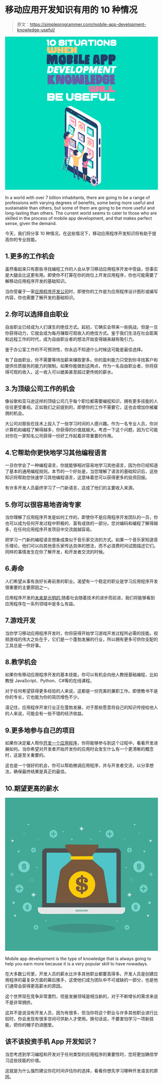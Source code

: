 # 移动应用开发知识有用的 10 种情况

> 原文：<https://simpleprogrammer.com/mobile-app-development-knowledge-useful/>

![mobile app development knowledge](img/ba19c4d58c0ca4eab0619070b72413f5.png)

In a world with over 7 billion inhabitants, there are going to be a range of professions with varying degrees of benefits, some being more useful and sustainable than others, but some of them are going to be more useful and long-lasting than others. The current world seems to cater to those who are skilled in the process of mobile app development, and that makes perfect sense, given the demand.

今天，我们将分享 10 种情况，在这些情况下，移动应用程序开发知识将有助于提高你的专业技能。

## 1.更多的工作机会

虽然看起来只有那些寻找编程工作的人会从学习移动应用程序开发中受益，但事实是大腿会比这更有用。即使你不打算在你的岗位上开发应用程序，你也可能需要了解移动应用程序开发的基础知识。

当你受雇于一家[应用程序开发公司](https://www.rudrainnovative.com/mobile-app-development/)时，即使你的工作是为应用程序设计图形或编写内容，你也需要了解开发的基础知识。

## 2.你可以选择自由职业

自由职业已经成为人们谋生的绝佳方式。起初，它确实会带来一些挑战，但是一旦你获得动力，它就会成为每月赚取可观收入的绝佳方式。鉴于我们生活在社会距离和远程工作的时代，成为自由职业者的想法开始变得越来越有吸引力。

鉴于办公室工作的不可预测性，你永远不知道什么时候这可能是最佳选择。

有了自由职业，你不需要等待加薪来赚取更多。你的盈利能力只受到你寻找客户和提供优质服务的能力的限制。如果你能做到这两点，作为一名自由职业者，你将获得可观的收入，这一收入可以媲美甚至超过更传统的薪水。

## 3.为顶级公司工作的机会

像谷歌和亚马逊这样的顶级公司几乎每个职位都需要编程知识，拥有更多技能的人往往更受重视。正如我们之前提到的，即使你的工作不需要它，这也会增加你被雇佣的机会。

大公司对那些在技术上投入了一些学习时间的人感兴趣。作为一名专业人员，你对计算机和编程了解得越多，你获得的价值就越大。考虑一下这个问题，因为它可能对你在一家知名公司获得一份好工作起着非常重要的作用。

## 4.它帮助你更快地学习其他编程语言

一旦你学会了一种编程语言，你就能够相对容易地学习其他语言，因为你已经知道了基本的通用编程规则。本节的一个好处是，当您理解了语言的基础知识后，这些知识将帮助您快速学习其他编程语言，这意味着您可以获得更多的投资回报。

有许多开发人员最终学习了一门新语言，这成了他们的主要收入来源。

## 5.你可以很容易地咨询专家

当你理解了应用程序开发是如何工作的，即使你不是应用程序开发团队的一员，你也可以成为任何开发过程中积极的、富有成效的一部分。您对编码和编程了解得越多，在任何应用程序开发项目中交流就越容易。

把学习一门新的编程语言想象成类似于音乐家交流的方式。如果一个音乐家知道音乐理论，他们可以向其他音乐家传达具体的想法，而不必浪费时间试图描述它们。同样的事情发生在你了解开发，和开发者交流的时候。

## 6.寿命

人们希望从事有良好长寿前景的职业。渴望有一个稳定的职业是学习应用程序开发很重要的主要原因之一。

应用程序开发的[未来是光明的](https://simpleprogrammer.com/mobile-app-trends-2021/),随着社会随着技术的进步而前进，我们将能够看到应用程序在一系列领域中是多么有益。

## 7.游戏开发

当你学习移动应用程序开发时，你将获得开始学习游戏开发过程所必需的技能。视频游戏的伟大之处在于，它们是一个蓬勃发展的行业，所以拥有更多可供你支配的工具总是一件好事。

## 8.教学机会

如果你有移动应用程序开发的基本技能，你可以有机会向他人教授基础编程，比如教授 JavaScript、Python、C#等的在线课程。

对于任何希望获得更多经验的人来说，这都是一份完美的兼职工作。即使教书不是你的专长，它也能为你的简历增色不少。

请记住，应用程序开发行业正在蓬勃发展，对于那些愿意将自己的知识传授给他人的人来说，可能会有一些不错的经济收益。

## 9.更多地参与自己的项目

如果你决定雇人帮你[开发一个应用程序](https://www.rudrainnovative.com/)，你将能够参与到这个过程中，看看开发进展如何。当你希望对开发者开始开发你的应用时会发生什么有一个更清晰的概念时，这是至关重要的。

这也是一个很好的机会，你可以帮助微调应用程序，并与开发者交流，以分享想法，确保最终结果是真正的最佳。

## 10.期望更高的薪水

![mobile app development knowledge](img/306e37e0bce7dde62db71b4ff0e566b8.png)

Mobile app development is the type of knowledge that is always going to help you earn more because it is a very popular skill to have nowadays.

在大多数公司里，开发人员的薪水比许多其他职业都要高得多。开发人员是创建应用程序的最复杂方面的幕后推手，这使他们成为团队中不可或缺的一部分，也是他们通常会获得更高薪水的原因。

这个世界现在竞争非常激烈，但是发展领域是相当新的，对于不断增长的需求来说不是非常拥挤。

这并不是说没有开发人员，因为有很多，但当你将这个职业与许多其他职业进行比较时，你会发现有很多空间可供新人才使用。换句话说，不要害怕学习一项新技能，把你的帽子扔进圈里。

## 该不该投资手机 App 开发知识？

当您考虑到学习编程和开发对于任何类型的应用程序的重要性时，您将更加确信学习这些技能的价值。

这就是为什么强烈建议你花时间评估你的选择，看看你想先学习哪种开发语言的原因。